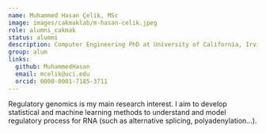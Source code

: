 ```yaml
---
name: Muhammed Hasan Çelik, MSc
image: images/cakmaklab/m-hasan-celik.jpeg
role: alumni_cakmak
status: alumni
description: Computer Engineering PhD at University of California, Irvine
group: alum
links:
  github: MuhammedHasan
  email: mcelik@uci.edu
  orcid: 0000-0001-7185-3711
---
```


Regulatory genomics is my main research interest. I aim to develop statistical and machine learning methods to understand and model regulatory process for RNA (such as alternative splicing, polyadenylation...).

